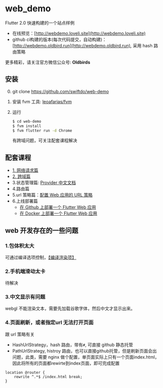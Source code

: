 # web_demo

Flutter 2.0 快速构建的一个站点样例

* 在线预览：[http://webdemo.loveli.site](http://webdemo.loveli.site)
* github ci构建的版本(每次代码提交，自动构建)：[http://webdemo.oldbird.run](http://webdemo.oldbird.run), 采用 hash 路由策略

更多精彩，请关注官方微信公众号: **Oldbirds**


## 安装

0. git clone https://github.com/swiftdo/web-demo
1. 安装 fvm 工具: [leoafarias/fvm](https://github.com/leoafarias/fvm)
2. 运行 

   ```sh
   $ cd web-demo
   $ fvm install
   $ fvm flutter run -d Chrome
   ```
   有跨域问题，可关注配套课程解决

## 配套课程

* [1. 网络请求篇](https://juejin.cn/post/6940962419355156494)
* [2. 跨域篇](https://juejin.cn/post/6941744845803225102)
* 3.状态管理篇: [Provider 中文文档](https://github.com/rrousselGit/provider/blob/master/resources/translations/zh-CN/README.md)
* 4.路由篇
* 5.url 策略篇：[配置 Web 应用的 URL 策略](https://flutter.cn/docs/development/ui/navigation/url-strategies)
* 6.上线部署篇
    * [在 Github 上部署一个 Flutter Web 应用](https://oldbird.run/flutter/t5-flutter-web-deploy.html#flutter-web)
    * [在 Docker 上部署一个 Flutter Web 应用](https://oldbird.run/flutter/t6-docker-web-deploy.html)


## web 开发存在的一些问题

### 1.包体积太大

可通过编译选项控制，[【编译渲染项】](https://flutter.cn/docs/development/tools/web-renderers)


### 2.手机端滑动太卡
待解决


### 3.中文显示有问题

webgl 不能渲染文本，需要先加载谷歌字体，然后中文才显示出来。


### 4.页面刷新，或者指定url 无法打开页面

跟 url 策略有关

* HashUrlStrategy，hash 路由，带有`#`, 可直接 github 静态托管
* PathUrlStrategy, histroy 路由，也可以直接github托管，但是刷新页面会出问题，此类，需要 nginx 做个配置，单页面实际上只有一个页面index.html，因此将所有的页面都rewirte到index页面，即可完成配置

```nginx
location @router {
    rewrite ^.*$ /index.html break;
} 
```
